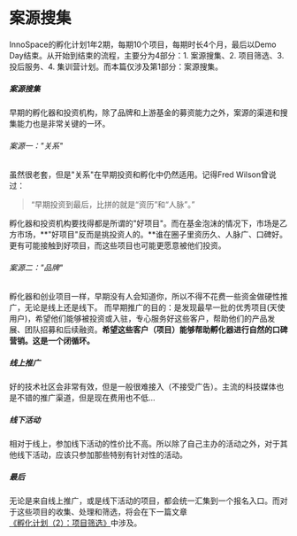 # 案源搜集

InnoSpace的孵化计划1年2期，每期10个项目，每期时长4个月，最后以Demo Day结束。从开始到结束的流程，主要分为4部分：1. 案源搜集、2.  项目筛选、3. 投后服务、4. 集训营计划。而本篇仅涉及第1部分：案源搜集。

##### 案源搜集
早期的孵化器和投资机构，除了品牌和上游基金的募资能力之外，案源的渠道和搜集能力也是非常关键的一环。

###### 案源一："关系"
虽然很老套，但是"关系"在早期投资和孵化中仍然适用。记得Fred Wilson曾说过：
> “早期投资到最后，比拼的就是“资历”和“人脉”。”

孵化器和投资机构要找得都是所谓的"好项目"。而在基金泡沫的情况下，市场是乙方市场，**"好项目"反而是挑投资人的。**谁在圈子里资历久、人脉广、口碑好。更有可能接触到好项目，而这些项目也可能更愿意被他们投资。

###### 案源二："品牌"
 孵化器和创业项目一样，早期没有人会知道你，所以不得不花费一些资金做硬性推广，无论是线上还是线下。
而早期推广的目的：是发现最早一批的优秀项目(天使用户)，希望他们能够被投资或入驻，专心服务好这些客户，帮助他们的产品发展、团队招募和后续融资。**希望这些客户（项目）能够帮助孵化器进行自然的口碑营销。这是一个闭循环。**

##### 线上推广
好的技术社区会非常有效，但是一般很难接入（不接受广告）。主流的科技媒体也是不错的推广渠道，但是现在费用也不低...

##### 线下活动
相对于线上，参加线下活动的性价比不高。所以除了自己主办的活动之外，对于其他线下活动，应该只参加那些特别有针对性的活动。

##### 最后
无论是来自线上推广，或是线下活动的项目，都会统一汇集到一个报名入口。而对于这些项目的收集、处理和筛选，将会在下一篇文章[《孵化计划（2）：项目筛选》](http://jianshu.io/p/e4174a6de561)中涉及。
